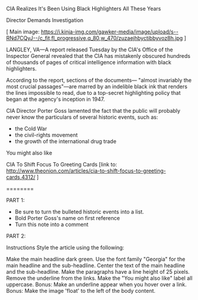<!-- Format the content below -->
<!-- Adapted from The Onion -->

CIA Realizes It's Been Using Black Highlighters All These Years

Director Demands Investigation 

[ Main image: https://i.kinja-img.com/gawker-media/image/upload/s--RNd7CQyJ--/c_fit,fl_progressive,q_80,w_470/zuzaejhbyctibbyvoz8h.jpg ]

LANGLEY, VA—A report released Tuesday by the CIA's Office of the Inspector General revealed that the CIA has mistakenly obscured hundreds of thousands of pages of critical intelligence information with black highlighters.

According to the report, sections of the documents— "almost invariably the most crucial passages"—are marred by an indelible black ink that renders the lines impossible to read, due to a top-secret highlighting policy that began at the agency's inception in 1947.

CIA Director Porter Goss lamented the fact that the public will probably never know the particulars of several historic events, such as: 

* the Cold War
* the civil-rights movement 
* the growth of the international drug trade

You might also like

CIA To Shift Focus To Greeting Cards [link to: http://www.theonion.com/articles/cia-to-shift-focus-to-greeting-cards,4312/ ]

========

PART 1: 

* Be sure to turn the bulleted historic events into a list. 
* Bold Porter Goss's name on first reference
* Turn this note into a comment


PART 2:

Instructions
Style the article using the following:

Make the main headline dark green.
Use the font family "Georgia" for the main headline and the sub-headline.
Center the text of the main headline and the sub-headline.
Make the paragraphs have a line height of 25 pixels.
Remove the underline from the links.
Make the "You might also like" label all uppercase.
Bonus: Make an underline appear when you hover over a link.
Bonus: Make the image 'float' to the left of the body content.

